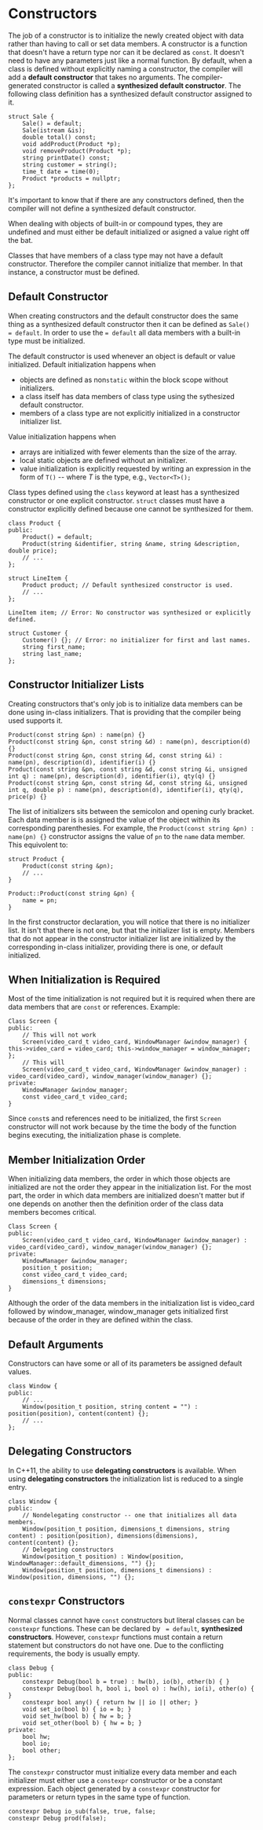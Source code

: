 # Constructors
The job of a constructor is to initialize the newly created object with data rather than having to call or set data 
members. A constructor is a function that doesn't have a return type nor can it be declared as `const`. It doesn't need 
to have any parameters just like a normal function. By default, when a class is defined without explicitly naming a 
constructor, the compiler will add a **default constructor** that takes no arguments. The compiler-generated constructor 
is called a **synthesized default constructor**. The following class definition has a synthesized default constructor 
assigned to it.

```
struct Sale {
    Sale() = default;
    Sale(istream &is);
    double total() const;
    void addProduct(Product *p);
    void removeProduct(Product *p);
    string printDate() const;
    string customer = string();
    time_t date = time(0);
    Product *products = nullptr;
};
```

It's important to know that if there are any constructors defined, then the compiler will not define a synthesized 
default constructor.

When dealing with objects of built-in or compound types, they are undefined and must either be default initialized or asigned 
a value right off the bat.

Classes that have members of a class type may not have a default constructor. Therefore the compiler cannot initialize 
that member. In that instance, a constructor must be defined.  

## Default Constructor
When creating constructors and the default constructor does the same thing as a synthesized default constructor then it 
can be defined as `Sale() = default`. In order to use the `= default` all data members with a built-in type must be 
initialized.

The default constructor is used whenever an object is default or value initialized. Default initialization happens when

- objects are defined as non`static` within the block scope without initializers. 
- a class itself has data members of class type using the sythesized default constructor.
- members of a class type are not explicitly initialized in a constructor initializer list.

Value initialization happens when

- arrays are initialized with fewer elements than the size of the array.
- local static objects are defined without an initializer.
- value initialization is explicitly requested by writing an expression in the form of `T()` -- where *T* is the type, 
e.g., `Vector<T>();`

Class types defined using the `class` keyword at least has a synthesized constructor or one explicit constructor. 
`struct` classes must have a constructor explicitly defined because one cannot be synthesized for them.

```
class Product {
public:
    Product() = default;
    Product(string &identifier, string &name, string &description, double price);
    // ...
};

struct LineItem {
    Product product; // Default synthesized constructor is used.
    // ...
};

LineItem item; // Error: No constructor was synthesized or explicitly defined.

struct Customer {
    Customer() {}; // Error: no initializer for first and last names.
    string first_name; 
    string last_name;
};
```

## Constructor Initializer Lists
Creating constructors that's only job is to initialize data members can be done using in-class initializers. That is
providing that the compiler being used supports it. 

```
Product(const string &pn) : name(pn) {}
Product(const string &pn, const string &d) : name(pn), description(d) {}
Product(const string &pn, const string &d, const string &i) : name(pn), description(d), identifier(i) {}
Product(const string &pn, const string &d, const string &i, unsigned int q) : name(pn), description(d), identifier(i), qty(q) {}
Product(const string &pn, const string &d, const string &i, unsigned int q, double p) : name(pn), description(d), identifier(i), qty(q), price(p) {}
``` 

The list of initializers sits between the semicolon and opening curly bracket. Each data member is is assigned the 
value of the object within its corresponding parenthesies. For example, the `Product(const string &pn) : name(pn) {}` 
constructor assigns the value of `pn` to the `name` data member. This equivolent to:

```
struct Product {
    Product(const string &pn);
    // ...
}

Product::Product(const string &pn) {
    name = pn;
}
```  

In the first constructor declaration, you will notice that there is no initializer list. It isn't that there is not one, 
but that the initializer list is empty. Members that do not appear in the constructor initializer list are initialized 
by the corresponding in-class initializer, providing there is one, or default initialized. 

## When Initialization is Required
Most of the time initialization is not required but it is required when there are data members that are `const` or
references. Example:

```
Class Screen {
public: 
    // This will not work
    Screen(video_card_t video_card, WindowManager &window_manager) { this->video_card = video_card; this->window_manager = window_manager; };
    // This will
    Screen(video_card_t video_card, WindowManager &window_manager) : video_card(video_card), window_manager(window_manager) {};
private: 
    WindowManager &window_manager;
    const video_card_t video_card;
}
``` 

Since `const`s and references need to be initialized, the first `Screen` constructor will not work because by the time the 
body of the function begins executing, the initialization phase is complete.

## Member Initialization Order
When initializing data members, the order in which those objects are initialized are not the order they appear in the 
initialization list. For the most part, the order in which data members are initialized doesn't matter but if one 
depends on another then the definition order of the class data members becomes critical.

```
Class Screen {
public: 
    Screen(video_card_t video_card, WindowManager &window_manager) : video_card(video_card), window_manager(window_manager) {};
private: 
    WindowManager &window_manager;
    position_t position;
    const video_card_t video_card;
    dimensions_t dimensions;
}
```
Although the order of the data members in the initialization list is video_card followed by window_manager, window_manager 
gets initialized first because of the order in they are defined within the class.

## Default Arguments
Constructors can have some or all of its parameters be assigned default values.

```
class Window {
public:
    // ...
    Window(position_t position, string content = "") : position(position), content(content) {};
    // ...
};
``` 

## Delegating Constructors
In C++11, the ability to use **delegating constructors** is available. When using **delegating constructors** the 
initialization list is reduced to a single entry.

```
class Window {
public:
    // Nondelegating constructor -- one that initializes all data members.
    Window(position_t position, dimensions_t dimensions, string content) : position(position), dimensions(dimensions), content(content) {};
    // Delegating constructors
    Window(position_t position) : Window(position, WindowManager::default_dimensions, "") {};
    Window(position_t position, dimensions_t dimensions) : Window(position, dimensions, "") {};
```

## `constexpr` Constructors
Normal classes cannot have `const` constructors but literal classes can be `constexpr` functions. These can be declared 
by ` = default`, **synthesized constructors**. However, `constexpr` functions must contain a return statement but 
constructors do not have one. Due to the conflicting requirements, the body is usually empty.

```
class Debug {
public:
    constexpr Debug(bool b = true) : hw(b), io(b), other(b) { }
    constexpr Debug(bool h, bool i, bool o) : hw(h), io(i), other(o) { }
    constexpr bool any() { return hw || io || other; }
    void set_io(bool b) { io = b; }
    void set_hw(bool b) { hw = b; }
    void set_other(bool b) { hw = b; }
private:
    bool hw;
    bool io;
    bool other;
};
```

The `constexpr` constructor must initialize every data member and each initializer must either use a `constexpr` 
constructor or be a constant expression. Each object generated by a `constexpr` constructor for parameters or return 
types in the same type of function.

```
constexpr Debug io_sub(false, true, false;
constexpr Debug prod(false);
```